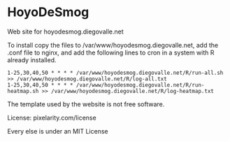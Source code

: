 # HoyoDeSmog

Web site for hoyodesmog.diegovalle.net

To install copy the files to /var/www/hoyodesmog.diegovalle.net, add
the .conf file to nginx, and add the following lines to cron in a
system with R already installed.

```{sh}
1-25,30,40,50 * * * * /var/www/hoyodesmog.diegovalle.net/R/run-all.sh >> /var/www/hoyodesmog.diegovalle.net/R/log-all.txt
1-25,30,40,50 * * * * /var/www/hoyodesmog.diegovalle.net/R/run-heatmap.sh >> /var/www/hoyodesmog.diegovalle.net/R/log-heatmap.txt
```

The template used by the website is not free software.

License: pixelarity.com/license

Every else is under an MIT License
